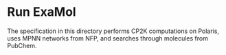 # Run ExaMol

The specification in this directory performs CP2K computations on Polaris,
uses MPNN networks from NFP,
and searches through molecules from PubChem.
